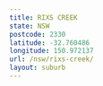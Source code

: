 ```yaml
---
title: RIXS CREEK
state: NSW
postcode: 2330
latitude: -32.760486
longitude: 150.972137
url: /nsw/rixs-creek/
layout: suburb
---
```

